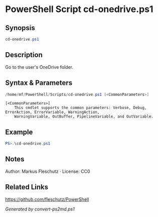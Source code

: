 # PowerShell Script cd-onedrive.ps1

## Synopsis
```powershell
cd-onedrive.ps1
```

## Description
Go to the user's OneDrive folder.

## Syntax & Parameters
```powershell
/home/mf/PowerShell/Scripts/cd-onedrive.ps1 [<CommonParameters>]
```

```
[<CommonParameters>]
    This cmdlet supports the common parameters: Verbose, Debug, ErrorAction, ErrorVariable, WarningAction, 
    WarningVariable, OutBuffer, PipelineVariable, and OutVariable.
```

## Example
```powershell
PS>.\cd-onedrive.ps1
```


## Notes
Author: Markus Fleschutz · License: CC0

## Related Links
https://github.com/fleschutz/PowerShell

*Generated by convert-ps2md.ps1*
